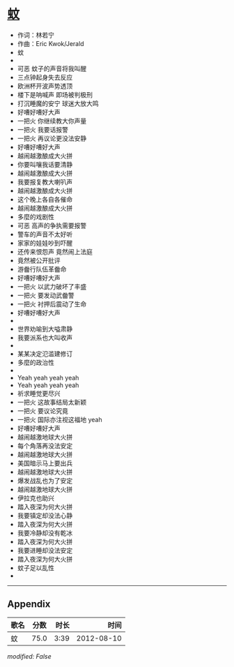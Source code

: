 # [蚊](https://music.163.com/song?id=64033)

* 作词：林若宁
* 作曲：Eric Kwok/Jerald
* 蚊
* 
* 可恶 蚊子的声音将我叫醒
* 三点钟起身失去反应
* 欧洲杯开波声势透顶
* 楼下是呐喊声 即场被判极刑
* 打沉睡魔的安宁 球迷大放大鸣
* 好嘈好嘈好大声
* 一把火 你继续教大你声量
* 一把火 我要话报警
* 一把火 再议论更没法安静
* 好嘈好嘈好大声
* 越闹越激酿成大火拼
* 你要叫嚷我话要清静
* 越闹越激酿成大火拼
* 我要报复教大喇叭声
* 越闹越激酿成大火拼
* 这个晚上各自各催命
* 越闹越激酿成大火拼
* 多麼的戏剧性
* 可恶 高声的争执需要报警
* 警车的声音不太好听
* 家家的娃娃吵到吓醒
* 还传来恨怨声 竟然闹上法庭
* 竟然被公开批评
* 游齤行队伍革齤命
* 好嘈好嘈好大声
* 一把火 以武力破坏了丰盛
* 一把火 要发动武齤警
* 一把火 衬押后震动了生命
* 好嘈好嘈好大声
* 
* 世界劝喻到大嗌肃静
* 我要派系也大叫收声
* 
* 某某决定氾滥建修订
* 多麼的政治性
* 
* Yeah yeah yeah yeah
* Yeah yeah yeah yeah
* 祈求睡觉更尽兴
* 一把火 这故事结局太新颖
* 一把火 要议论究竟
* 一把火 国际亦注视这福地 yeah
* 好嘈好嘈好大声
* 越闹越激地球大火拼
* 每个角落再没法安定
* 越闹越激地球大火拼
* 美国暗示马上要出兵
* 越闹越激地球大火拼
* 爆发战乱也为了安定
* 越闹越激地球大火拼
* 伊拉克也助兴
* 踏入夜深为何大火拼
* 我要镇定却没法心静
* 踏入夜深为何大火拼
* 我要冷静却没有乾冰
* 踏入夜深为何大火拼
* 我要进睡却没法安定
* 踏入夜深为何大火拼
* 蚊子足以乱性
* 


---

## Appendix

|歌名|分数|时长|时间|
|:---|:---:|---:|---:|
|蚊|75.0|3:39|2012-08-10

*modified: False*